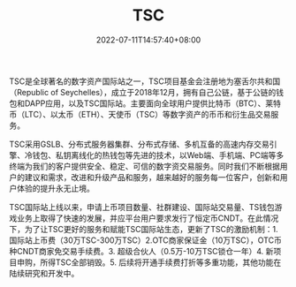 ﻿---
weight: 
title: "TSC"
description: "TSC是全球著名的数字资产国际站之一，TSC项目基金会注册地为塞舌尔共和国（Republic of Seychelles）"
date: 2022-07-11T14:57:40+08:00
lastmod: 2022-07-11T14:57:40+08:00
draft: false
authors: ["Simon"]
featuredImage: "tsc.webp"
link: "https://www.tsc100.vip/"
tags: ["交易所","TSC"]
categories: ["navigation"]
navigation: ["交易所"]
lightgallery: true
toc: true
pinned: false
recommend: false
recommend1: false
---
TSC是全球著名的数字资产国际站之一，TSC项目基金会注册地为塞舌尔共和国（Republic of Seychelles），成立于2018年12月，拥有自己公链，基于公链的钱包和DAPP应用，以及TSC国际站。主要面向全球用户提供比特币（BTC）、莱特币（LTC）、以太币（ETH）、天使币（TSC）等数字资产的币币和衍生品交易服务。

TSC采用GSLB、分布式服务器集群、分布式存储、多机互备的高速内存交易引擎、冷钱包、私钥离线化的热钱包等先进的技术，以Web端、手机端、PC端等多终端为我们的客户提供安全、稳定、可信的数字资交易服务。同时我们不断根据用户的建议和需求，改进和升级产品和服务，越来越好的服务每一位客户，创新和用户体验的提升永无止境。

TSC国际站上线以来，申请上币项目数量、社群建设、国际站交易量、TS钱包游戏业务上取得了快速的发展，并应平台用户要求发行了恒定币CNDT。在此情况下，为了让TSC更好的服务和赋能TSC国际站生态，更新了TSC的激励机制：1. 国际站上币费（30万TSC-300万TSC）2.OTC商家保证金（10万TSC），OTC币种CNDT商家免交易手续费。3. 超级合伙人（0.5万-10万TSC锁仓一年）4. 新项目申购，所得TSC全部销毁。5. 后续将开通手续费打折等多重功能，其他功能在陆续研究和开发中。